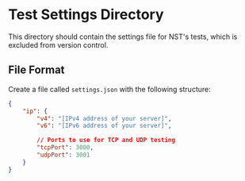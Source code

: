 # Test Settings Directory

This directory should contain the settings file for NST's tests, which is excluded from version control.

## File Format

Create a file called `settings.json` with the following structure:

```json
{
    "ip": {
        "v4": "[IPv4 address of your server]",
        "v6": "[IPv6 address of your server]",

        // Ports to use for TCP and UDP testing
        "tcpPort": 3000,
        "udpPort": 3001
    }
}
```
